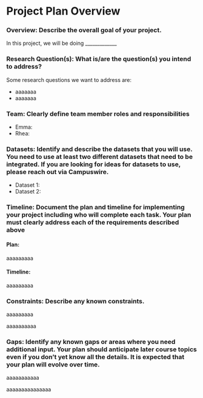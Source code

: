 <h1> Project Plan Overview </h1>
<h3> Overview: Describe the overall goal of your project. </h3>
<p> In this project, we will be doing _____________ <p>
<h3> Research Question(s): What is/are the question(s) you intend to address? </h3>
<p> Some research questions we want to address are: <p>
<ul> 
  <li> aaaaaaa </li>
  <li> aaaaaaa </li>

</ul>

<h3> Team: Clearly define team member roles and responsibilities </h3>
<ul>
  <li> Emma: </li>
  <li> Rhea: </li>
</ul>

<h3> Datasets: Identify and describe the datasets that you will use. You need to use at least two different datasets that need to be integrated. If you are looking for ideas for datasets to use, please reach out via Campuswire. </h3>

<ul>
  <li> Dataset 1: </li>
  <li> Dataset 2: </li>
</ul>

<h3> Timeline: Document the plan and timeline for implementing your project including who will complete each task. 
Your plan must clearly address each of the requirements described above </h3>
<h4> Plan: </h4>
<p> aaaaaaaaa </p>

<h4> Timeline: </h4>
<p> aaaaaaaaa </p>

<h3> Constraints: Describe any known constraints.</h3>
<p> aaaaaaaaa </p>
<p> aaaaaaaaaa </p>

<h3> Gaps: Identify any known gaps or areas where you need additional input.
Your plan should anticipate later course topics even if you don’t yet know all the details. It is expected that your plan will evolve over time. </h3>

<p> aaaaaaaaaaa </p>
<p> aaaaaaaaaaaaaaa </p>
